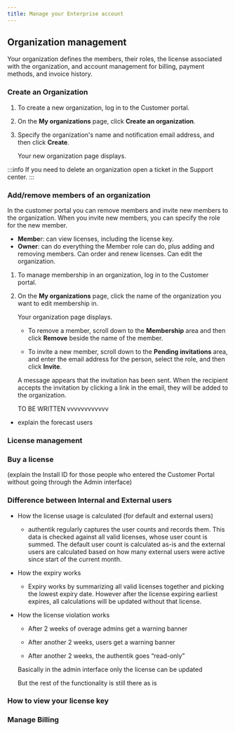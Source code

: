 ```yaml
---
title: Manage your Enterprise account
---
```


## Organization management

Your organization defines the members, their roles, the license associated with the organization, and account management for billing, payment methods, and invoice history.

### **Create an Organization**

1. To create a new organization, log in to the Customer portal.

2. On the **My organizations** page, click **Create an organization**.

3. Specify the organization's name and notification email address, and then click **Create**.

    Your new organization page displays.

:::info
If you need to delete an organization open a ticket in the Support center.
:::

### Add/remove members of an organization

In the customer portal you can remove members and invite new members to the organization. When you invite new members, you can specify the role for the new member.

-   **Membe**r: can view licenses, including the license key.
-   **Owner**: can do everything the Member role can do, plus adding and removing members. Can order and renew licenses. Can edit the organization.

1. To manage membership in an organization, log in to the Customer portal.

2. On the **My organizations** page, click the name of the organization you want to edit membership in.

    Your organization page displays.

    - To remove a member, scroll down to the **Membership** area and then click **Remove** beside the name of the member.

    - To invite a new member, scroll down to the **Pending invitations** area, and enter the email address for the person, select the role, and then click **Invite**.

    A message appears that the invitation has been sent. When the recipient accepts the invitation by clicking a link in the email, they will be added to the organization.

    TO BE WRITTEN
    vvvvvvvvvvvv

-   explain the forecast users

### License management

### Buy a license

(explain the Install ID for those people who entered the Customer Portal without going through the Admin interface)

### Difference between Internal and External users

-   How the license usage is calculated (for default and external users)

    -   authentik regularly captures the user counts and records them. This data is checked against all valid licenses, whose user count is summed. The default user count is calculated as-is and the external users are calculated based on how many external users were active since start of the current month.

-   How the expiry works

    -   Expiry works by summarizing all valid licenses together and picking the lowest expiry date. However after the license expiring earliest expires, all calculations will be updated without that license.

-   How the license violation works

    -   After 2 weeks of overage admins get a warning banner

    -   After another 2 weeks, users get a warning banner

    -   After another 2 weeks, the authentik goes “read-only”

    Basically in the admin interface only the license can be updated

    But the rest of the functionality is still there as is

### How to view your license key

### Manage Billing
